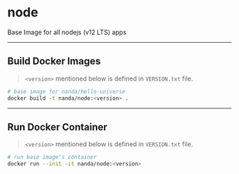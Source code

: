 # node
Base Image for all nodejs (v12 LTS) apps

---
## Build Docker Images
> `<version>` mentioned below is defined in `VERSION.txt` file.
```sh
# base image for nanda/hello-universe
docker build -t nanda/node:<version> .
```

---
## Run Docker Container
> `<version>` mentioned below is defined in `VERSION.txt` file.
```sh
# run base image's container
docker run --init -it nanda/node:<version>
```
